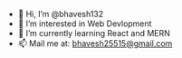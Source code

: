 - 👋 Hi, I’m @bhavesh132
- 👀 I’m interested in Web Devlopment
- 🌱 I’m currently learning React and MERN
- 📫 Mail me at: bhavesh25515@gmail.com

<!---
bhavesh132/bhavesh132 is a ✨ special ✨ repository because its `README.md` (this file) appears on your GitHub profile.
You can click the Preview link to take a look at your changes.
--->
